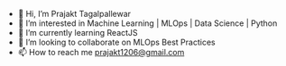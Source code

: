 - 👋 Hi, I’m Prajakt Tagalpallewar
- 👀 I’m interested in Machine Learning | MLOps | Data Science | Python
- 🌱 I’m currently learning ReactJS
- 💞️ I’m looking to collaborate on MLOps Best Practices
- 📫 How to reach me prajakt1206@gmail.com

<!---
prajakt1206/prajakt1206 is a ✨ special ✨ repository because its `README.md` (this file) appears on your GitHub profile.
You can click the Preview link to take a look at your changes.
--->
